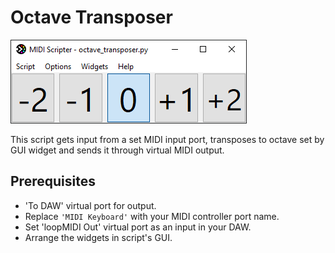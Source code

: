 # Octave Transposer

![](/examples/octave_transposer/screenshot.png)

This script gets input from a set MIDI input port, 
transposes to octave set by GUI widget 
and sends it through virtual MIDI output.

## Prerequisites

- 'To DAW' virtual port for output.
- Replace `'MIDI Keyboard'` with your MIDI controller port name.
- Set 'loopMIDI Out' virtual port as an input in your DAW.
- Arrange the widgets in script's GUI.
